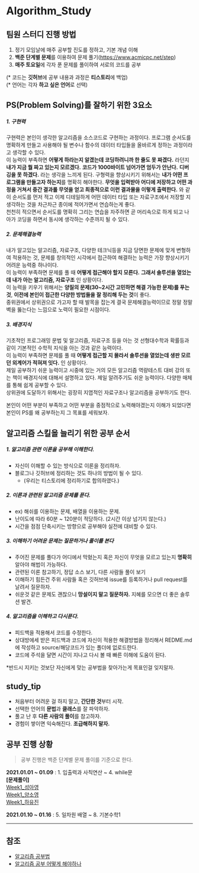 # Algorithm_Study

## 팀원 스터디 진행 방법 
1. 정기 모임날에 매주 공부할 진도를 정하고, 기본 개념 이해
2. **백준 단계별 문제**를 이용하여 문제 풀기(https://www.acmicpc.net/step)
3. **매주 토요일**에 각자 푼 문제를 풀이하여 서로의 코드를 공부 

(* 코드는 **깃허브**에 공부 내용과 과정은 **티스토리**에 백업)<br>
(* 언어는 각자 **하고 싶은 언어**로 선택)

## PS(Problem Solving)를 잘하기 위한 3요소
##### 1. 구현력
구현력은 본인이 생각한 알고리즘을 소스코드로 구현하는 과정이다. 프로그램 순서도를 명확하게 만들고 사용해야 될 변수나 함수의 데이터 타입들을 올바르게 정하는 과정이라고 생각할 수 있다.<br> 
 이 능력이 부족하면 **어떻게 하라는지 알겠는데 코딩하려니까 한 줄도 못 짜겠다.** 라던지 **내가 지금 뭘 짜고 있는지 모르겠다.** **코드가 1000바이트 넘어가면 엄두가 안난다.** **디버깅을 못 하겠다.** 라는 생각을 느끼게 된다.
  구형력을 향상시키기 위해서는 **내가 어떤 프로그램을 만들고자 하는지**를 명확히 해야한다. **무엇을 입력받아 어디에 저장하고 어떤 과정을 거쳐서 중간 결과롤 무엇을 얻고 최종적으로 이런 결과물을 이렇게 출력한다.** 와 같이 순서도를 먼저 적고 이제 디테일하게 어떤 데이터 타입 또는 자료구조에서 저장할 지 생각하는 것을 차근차근 종이에 적어가면서 연습하는게 좋다.<br>
  천천히 적으면서 순서도를 명확히 그리는 연습을 자주하면 곧 머리속으로 하게 되고 나아가 코딩을 하면서 동시에 생각하는 수준까지 될 수 있다.<br>
  
##### 2. 문제해결능력
내가 알고있는 알고리즘, 자료구조, 다양한 테크닉등을 지금 당면한 문제에 맞게 변형하여 적용하는 것, 문제를 창의적인 시각에서 접근하여 해결하는 능력은 가장 향상시키기 어려운 능력중 하나이다.<br>
 이 능력이 부족하면 문제를 풀 때 **어떻게 접근해야 할지 모른다.** **그래서 솔루션을 열었는데 내가 아는 알고리즘, 자료구조** 인 상황이다.<br>
  이 능력을 키우기 위해서는 **양질의 문제(30~2시간 고민하면 해결 가능한 문제)를 푸는것**, **이전에 본인이 접근한 다양한 방법들을 잘 정리해 두는 것**이 좋다.<br>
  중위권에서 상위권으로 가고자 할 때 발목을 잡는게 결국 문제해결능력이므로 정말 정말 벽을 뚫는다는 느낌으로 노력이 필요한 시점이다.<br>
  
##### 3. 배경지식
 기초적인 프로그래밍 문법 및 알고리즘, 자료구조 등을 아는 것 선형대수학과 확률등과 같이 기본적인 수학적 지식을 아는 것과 같은 능력이다. <br>
  이 능력이 부족하면 문제를 풀 때 **어떻게 접근할 지 몰라서 솔루션을 열었는데 생판 모르던 외계어가 적혀져 잇다.** 인 상황이다.<br>
  제일 공부하기 쉬운 능력이고 시중에 있는 거의 모든 알고리즘 역량테스트 대비 강의 또는 책이 배경지식에 대해서 설명하고 있다. 제일 알려주기도 쉬운 능력이다. 다양한 매체를 통해 쉽게 공부할 수 있다.<br>
  상위권에 도달하기 위해서는 굉장히 지엽적인 자료구조나 알고리즘을 공부하기도 한다.<br>
  
  본인이 어떤 부분이 부족하고 어떤 부분을 중점적으로 노력해야겠는지 이해가 되었다면 본인이 PS를 왜 공부하는지 그 목표를 세워보자.

## 알고리즘 스킬을 늘리기 위한 공부 순서
##### 1. 알고리즘 관련 이론을 공부해 이해한다.
* 자신이 이해할 수 있는 방식으로 이론을 정리하자.
* 블로그나 깃허브에 정리하는 것도 하나의 방법이 될 수 있다.
  * (우리는 티스토리에 정리하기로 합의하였다.)
##### 2. 이론과 관련된 알고리즘 문제를 푼다. 
* ex) 해쉬를 이용하는 문제, 배열을 이용하는 문제.
* 난이도에 따라 60분 ~ 120분이 적당하다. (2시간 이상 넘기지 않는다.)
* 시간을 점점 단축시키는 방향으로 공부해야 실전에 대비할 수 있다.
##### 3. 이해하기 어려운 문제는 질문하거나 풀이를 본다 
* 주어진 문제를 풀다가 어디에서 막혔는지 혹은 자신이 무엇을 모르고 있는지 **명확히** 알아야 해법이 가능하다.
* 관련된 이론 참고하기, 정답 소스 보기, 다른 사람들 풀이 보기
* 이해하기 힘든건 주위 사람들 혹은 깃허브에 issue를 등록하거나 pull request를 날려서 질문하자.
* 쉬운것 같은 문제도 괜찮으니 **망설이지 말고 질문하자.** 지혜를 모으면 더 좋은 솔루션 발견.
##### 4. 알고리즘을 이해하고 다시푼다.
* 피드백을 적용해서 코드를 수정한다.
* 상대방에세 받은 피드백과 코드에 자신이 적용한 해결방법을 정리해서 REDME.md에 작성하고 source/해당코드가 있는 폴더에 없로드한다.
* 코드에 주석을 달면 시간이 지나고 다시 볼 때 빠른 이해에 도움이 된다.

*반드시 지키는 것보단 자신에게 맞는 공부법을 찾아가는게 목표인걸 잊지말자.
<br>
## study_tip
* 처음부터 어려운 걸 하지 말고, **간단한 것**부터 시작.
* 선택한 언어의 **문법**과 **클래스**를 잘 파악하자.
* 풀고 난 후 **다른 사람의 풀이**를 참고하자.
* 경험이 쌓이면 익숙해진다. **조급해하지 말자.**

## 공부 진행 상황
> 공부 진행은 백준 단계별 문제 풀이를 기준으로 한다.  <br>

**2021.01.01 ~ 01.09** : 1. 입출력과 사칙연산 ~ 4. while문<br>
**[문제풀이]**<br>
[Week1_성아영](https://github.com/achieve00/AlgorithmStudy/tree/week-1/1%EC%A3%BC%EC%B0%A8_%20%EC%84%B1%EC%95%84%EC%98%81)<br>
[Week1_양소영](https://github.com/achieve00/AlgorithmStudy/tree/week-1/1%EC%A3%BC%EC%B0%A8_%EC%96%91%EC%86%8C%EC%98%81)<br>
[Week1_하유진](https://github.com/achieve00/AlgorithmStudy/tree/week-1/1%EC%A3%BC%EC%B0%A8_%ED%95%98%EC%9C%A0%EC%A7%84)<br>

**2021.01.10 ~ 01.16** : 5. 일차원 배열 ~ 8. 기본수학1

-----
## 참조
* [알고리즘 공부법](https://gmlwjd9405.github.io/2018/05/14/how-to-study-algorithms.html)
* [알고리즘 공부 어떻게 해야하나](https://baactree.tistory.com/52)
